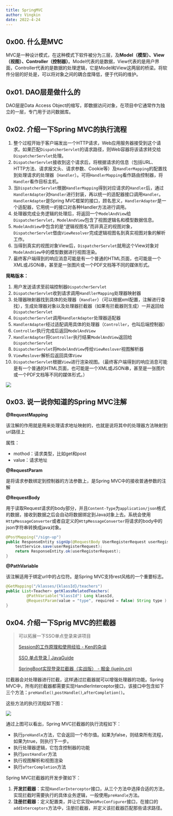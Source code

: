 ```yaml
---
title: SpringMVC
author: Vingkin
date: 2022-4-24
---
```


## 0x00. 什么是MVC

MVC是一种设计模式，在这种模式下软件被分为三层，及**Model（模型）、View（视图）、Controller（控制器）**。Model代表的是数据，View代表的是用户界面，Controller代表的是数据的处理逻辑，它是Model和View这两层的桥梁。将软件分层的好处是，可以将对象之间的耦合度降低，便于代码的维护。

## 0x01. DAO层是做什么的

DAO层是Data Access Object的缩写，即数据访问对象，在项目中它通常作为独立的一层，专门用于访问数据库。

## 0x02. 介绍一下Spring MVC的执行流程

1. 整个过程开始于客户端发出一个HTTP请求，Web应用服务器接受到这个请求。如果匹配`DispatcherServlet`的请求路径，则Web容器将该请求转交给`DispatcherServlet`处理。
2. `DispatcherServlet`接收到这个请求后，将根据请求的信息（包括URL、HTTP方法、请求报文头、请求参数、Cookie等）及`HandlerMapping`的配置找到处理请求的处理器（`Handler`）。可将`HandlerMapping`看作路由控制器，将`Handler`看作目标主机。
3. 当`DispatcherServlet`根据`HandlerMapping`得到对应请求的`Handler`后，通过`HandlerAdapter`对`Handler`进行封装，再以统一的适配器接口调用`Handler`。`HandlerAdapter`是Spring MVC框架的接口，顾名思义，`HandlerAdapter`是一个适配器，它用统一的接口对各种Handler方法进行调用。
4. 处理器完成业务逻辑的处理后，将返回一个`ModelAndView`给`DispatcherServlet`，`ModelAndView`包含了视图逻辑名和模型数据信息。
5. `ModelAndView`中包含的是“逻辑视图名”而非真正的视图对象，`DispatcherServlet`借由`ViewResolver`完成逻辑视图名到真实视图对象的解析工作。
6. 当得到真实的视图对象View后，`DispatcherServlet`就用这个View对象对`ModelAndView`中的模型数据进行视图渲染。
7. 最终客户端得到的响应消息可能是有一个普通的HTML页面，也可能是一个XML或JSON串，甚至是一张图片或一个PDF文档等不同的媒体形式。

**简略版本：**

1. 用户发送请求至前端控制器`DispatcherServlet`
2. `DispatcherServlet`收到请求调用`HandllerMapping`处理器映射器
3. 处理器映射器找到具体的处理器（`Handler`）（可以根据xml配置，注解进行查找），生成处理器对象以及处理器拦截器（如果有拦截器则生成）一并返回给`DispatcherServlet`
4. `DispatcherServlet`调用`HandlerAdapter`处理器适配器
5. `HandlerAdapter`经过适配调用具体的处理器（`Controller`，也叫后端控制器）
6. `Controller`执行完成后返回`ModelAndView`
7. `HandlerAdapter`将`Controller`执行结果`ModelAndView`返回给`DispatcherServlet`
8. `DispatcherServlet`将`ModelAndView`传给`ViewReslover`视图解析器
9. `ViewReslover`解析后返回具体`View`
10. `DispatcherServlet`根据`View`进行渲染视图。（最终客户端得到的响应消息可能是有一个普通的HTML页面，也可能是一个XML或JSON串，甚至是一张图片或一个PDF文档等不同的媒体形式。）

![](https://vingkin-1304361015.cos.ap-shanghai.myqcloud.com/interview/SpringMVC%E6%89%A7%E8%A1%8C%E6%B5%81%E7%A8%8B.png)

## 0x03. 说一说你知道的Spring MVC注解

**@RequestMapping**

该注解的作用就是用来处理请求地址映射的，也就是说将其中的处理器方法映射到url路径上

属性：

* mothod：请求类型，比如get和post
* value：请求地址

**@RequestParam**

是将请求参数绑定到控制器的方法参数上，是Spring MVC中的接收普通参数的注解

**@RequestBody**

用于读取Request请求的body部分，并且`Content-Type`为`application/json`格式的数据，接收到数据之后会自动将数据绑定到Java对象上去。系统会使用`HttpMessageConverter`或者自定义的`HttpMessageConverter`将请求的body中的json字符串转换成java对象。

```java
@PostMapping("/sign-up")
public ResponseEntity signUp(@RequestBody UserRegisterRequest userRegisterRequest) {
    testService.save(userRegisterRequest);
    return ResponseEntity.ok(userRegisterRequest);
}
```

**@PathVariable**

该注解适用于绑定url中的占位符。是Spring MVC支持rest风格的一个重要标志。

```java
@GetMapping("/klasses/{klassId}/teachers")
public List<Teacher> getKlassRelatedTeachers(
         @PathVariable("klassId") Long klassId,
         @RequestParam(value = "type", required = false) String type ) {
}
```

## 0x04. 介绍一下Sprig MVC的拦截器

> 可以拓展一下SSO单点登录来讲项目
>
> [Session的工作原理和使用经验 - Ken的杂谈](https://ken.io/note/session-principle-skill)
>
> [SSO 单点登录 | JavaGuide](https://javaguide.cn/system-design/security/sso-intro.html)
>
> [SpringBoot实现登录拦截器（实战版） - 掘金 (juejin.cn)](https://juejin.cn/post/6975413007715139621)

拦截器会对处理器进行拦截，这样通过拦截器就可以增强处理器的功能。Spring MVC中，所有的拦截器都需要实现HandlerInterceptor接口，该接口中包含如下三个方法：`preHandle()`,`postHandle()`,`afterCompletion()`。

这些方法的执行流程如下图：

![](https://vingkin-1304361015.cos.ap-shanghai.myqcloud.com/interview/31C010B3F63CB1CC1ADC5481E9E77BDB.png)

通过上图可以看出，Spring MVC拦截器的执行流程如下：

* 执行`preHandle`方法，它会返回一个布尔值。如果为false，则结束所有流程，如果为true，则执行下一步。
* 执行处理器逻辑，它包含控制器的功能
* 执行`postHandler`方法
* 执行视图解析和视图渲染
* 执行`afterCompletion`方法

Spring MVC拦截器的开发步骤如下：

1. **开发拦截器**：实现`HandlerInterceptor`接口，从三个方法中选择合适的方法，实现拦截时需要执行的具体业务逻辑，一般使用`preHandle`方法。
2. **注册拦截器**：定义配置类，并让它实现`WebMvcConfigurer`接口，在接口的`addInterceptors`方法中，注册拦截器，并定义该拦截器匹配那些请求路径。

